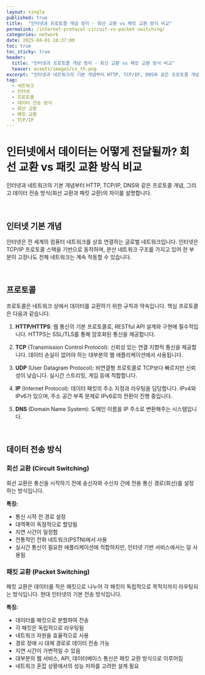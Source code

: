 ```yaml
---
layout: single
published: true
title:  "인터넷과 프로토콜 개념 정리 - 회선 교환 vs 패킷 교환 방식 비교"
permalink: /internet-protocol-circuit-vs-packet-switching/
categories: network
date: 2025-04-01 18:37:00
toc: true
toc_sticky: true
header:
  title: "인터넷과 프로토콜 개념 정리 - 회선 교환 vs 패킷 교환 방식 비교"
  teaser: assets/images/cs_th.png
excerpt: "인터넷과 네트워크의 기본 개념부터 HTTP, TCP/IP, DNS와 같은 프로토콜 개념, 그리고 데이터 전송 방식(회선 교환과 패킷 교환)의 차이를 설명합니다."
tag:   
  - 네트워크
  - 인터넷
  - 프로토콜
  - 데이터 전송 방식
  - 회선 교환
  - 패킷 교환
  - TCP/IP
---
```


# 인터넷에서 데이터는 어떻게 전달될까? 회선 교환 vs 패킷 교환 방식 비교

인터넷과 네트워크의 기본 개념부터 HTTP, TCP/IP, DNS와 같은 프로토콜 개념, 그리고 데이터 전송 방식(회선 교환과 패킷 교환)의 차이를 설명합니다.

<br>


## 인터넷 기본 개념

인터넷은 전 세계의 컴퓨터 네트워크를 상호 연결하는 글로벌 네트워크입니다. 인터넷은 TCP/IP 프로토콜 스택을 기반으로 동작하며, 분산 네트워크 구조를 가지고 있어 한 부분이 고장나도 전체 네트워크는 계속 작동할 수 있습니다.


<br>


## 프로토콜

프로토콜은 네트워크 상에서 데이터를 교환하기 위한 규칙과 약속입니다. 핵심 프로토콜은 다음과 같습니다.

1. **HTTP/HTTPS**: 웹 통신의 기본 프로토콜로, RESTful API 설계와 구현에 필수적입니다. HTTPS는 SSL/TLS를 통해 암호화된 통신을 제공합니다.

2. **TCP** (Transmission Control Protocol): 신뢰성 있는 연결 지향적 통신을 제공합니다. 데이터 손실이 없어야 하는 대부분의 웹 애플리케이션에서 사용됩니다.

3. **UDP** (User Datagram Protocol): 비연결형 프로토콜로 TCP보다 빠르지만 신뢰성이 낮습니다. 실시간 스트리밍, 게임 등에 적합합니다.

4. **IP** (Internet Protocol): 데이터 패킷의 주소 지정과 라우팅을 담당합니다. IPv4와 IPv6가 있으며, 주소 공간 부족 문제로 IPv6로의 전환이 진행 중입니다.

5. **DNS** (Domain Name System): 도메인 이름을 IP 주소로 변환해주는 시스템입니다. 


<br>


## 데이터 전송 방식

### 회선 교환 (Circuit Switching)

회선 교환은 통신을 시작하기 전에 송신자와 수신자 간에 전용 통신 경로(회선)를 설정하는 방식입니다.

**특징:**
- 통신 시작 전 경로 설정
- 대역폭이 독점적으로 할당됨
- 지연 시간이 일정함
- 전통적인 전화 네트워크(PSTN)에서 사용
- 실시간 통신이 필요한 애플리케이션에 적합하지만, 인터넷 기반 서비스에서는 덜 사용됨

### 패킷 교환 (Packet Switching)

패킷 교환은 데이터를 작은 패킷으로 나누어 각 패킷이 독립적으로 목적지까지 라우팅되는 방식입니다. 현대 인터넷의 기본 전송 방식입니다.

**특징:**
- 데이터를 패킷으로 분할하여 전송
- 각 패킷은 독립적으로 라우팅됨
- 네트워크 자원을 효율적으로 사용
- 경로 장애 시 대체 경로로 데이터 전송 가능
- 지연 시간이 가변적일 수 있음
- 대부분의 웹 서비스, API, 데이터베이스 통신은 패킷 교환 방식으로 이루어짐
- 네트워크 혼잡 상황에서의 성능 저하를 고려한 설계 필요
